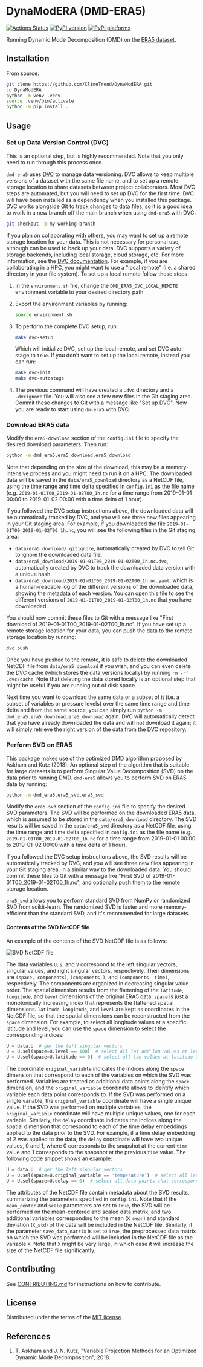# DynaModERA (DMD-ERA5)

[![Actions Status][actions-badge]][actions-link]
[![PyPI version][pypi-version]][pypi-link]
[![PyPI platforms][pypi-platforms]][pypi-link]

Running Dynamic Mode Decomposition (DMD) on the [ERA5 dataset](https://www.ecmwf.int/en/forecasts/dataset/ecmwf-reanalysis-v5).

## Installation

From source:

```bash
git clone https://github.com/ClimeTrend/DynaModERA.git
cd DynaModERA
python -m venv .venv
source .venv/bin/activate
python -m pip install .
```

## Usage

### Set up Data Version Control (DVC)

This is an optional step, but is highly recommended. Note that you only need to run through this process once.

`dmd-era5` uses [DVC](https://dvc.org/) to manage data versioning. DVC allows to keep multiple versions of a dataset with the same file name, and to set up a remote storage location to share datasets between project collaborators. Most DVC steps are automated, but you will need to set up DVC for the first time. DVC will have been installed as a dependency when you installed this package. DVC works alongside Git to track changes to data files, so it is a good idea to work in a new branch off the main branch when using `dmd-era5` with DVC:

```bash
git checkout -b my-working-branch
```

If you plan on collaborating with others, you may want to set up a remote storage location for your data. This is not necessary for personal use, although can be used to back up your data. DVC supports a variety of storage backends, including local storage, cloud storage, etc. For more information, see the [DVC documentation](https://dvc.org/doc/start). For example, if you are collaborating in a HPC, you might want to use a "local remote" (i.e. a shared directory in your file system). To set up a local remote follow these steps:

1. In the `environment.sh` file, change the `DMD_ERA5_DVC_LOCAL_REMOTE` environment variable to your desired directory path
2. Export the environment variables by running:

    ```bash
    source environment.sh
    ```

3. To perform the complete DVC setup, run:

    ```bash
    make dvc-setup
    ```

    Which will initialize DVC, set up the local remote, and set DVC auto-stage to `true`. If you don't want to set up the local remote, instead you can run:

    ```bash
    make dvc-init
    make dvc-autostage
    ```

4. The previous command will have created a `.dvc` directory and a `.dvcignore` file. You will also see a few new files in the Git staging area. Commit these changes to Git with a message like "Set up DVC". Now you are ready to start using `dm-era5` with DVC.

### Download ERA5 data

Modify the `era5-download` section of the `config.ini` file to specify the desired download parameters. Then run:

```bash
python -m dmd_era5.era5_download.era5_download
```

Note that depending on the size of the download, this may be a memory-intensive process and you might need to run it on a HPC. The downloaded data will be saved in the `data/era5_download` directory as a NetCDF file, using the time range and time delta specified in `config.ini` as the file name (e.g. `2019-01-01T00_2019-01-02T00_1h.nc` for a time range from 2019-01-01 00:00 to 2019-01-02 00:00 with a time delta of 1 hour).

If you followed the DVC setup instructions above, the downloaded data will be automatically tracked by DVC, and you will see three new files appearing in your Git staging area. For example, if you downloaded the file `2019-01-01T00_2019-01-02T00_1h.nc`, you will see the following files in the Git staging area:

- `data/era5_download/.gitignore`, automatically created by DVC to tell Git to ignore the downloaded data file.
- `data/era5_download/2019-01-01T00_2019-01-02T00_1h.nc.dvc`, automatically created by DVC to track the downloaded data version with a unique hash.
- `data/era5_download/2019-01-01T00_2019-01-02T00_1h.nc.yaml`, which is a human-readable log of the different versions of the downloaded data, showing the metadata of each version. You can open this file to see the different versions of `2019-01-01T00_2019-01-02T00_1h.nc` that you have downloaded.

You should now commit these files to Git with a message like "First download of 2019-01-01T00_2019-01-02T00_1h.nc". If you have set up a remote storage location for your data, you can push the data to the remote storage location by running:

```bash
dvc push
```

Once you have pushed to the remote, it is safe to delete the downloaded NetCDF file from `data/era5_download` if you wish, and you can even delete the DVC cache (which stores the data versions locally) by running `rm -rf .dvc/cache`. Note that deleting the data stored locally is an optional step that might be useful if you are running out of disk space.

Next time you want to download the same data or a subset of it (i.e. a subset of variables or pressure levels) over the same time range and time delta and from the same source, you can simply run `python -m dmd_era5.era5_download.era5_download` again. DVC will automatically detect that you have already downloaded the data and will not download it again; it will simply retrieve the right version of the data from the DVC repository.

### Perform SVD on ERA5

This package makes use of the optimized DMD algorithm proposed by Askham and Kutz (2018). An optional step of the algorithm that is suitable for large datasets is to perform Singular Value Decomposition (SVD) on the data prior to running DMD. `dmd-era5` allows you to perform SVD on ERA5 data by running:

```bash
python -m dmd_era5.era5_svd.era5_svd
```

Modify the `era5-svd` section of the `config.ini` file to specify the desired SVD parameters. The SVD will be performed on the downloaded ERA5 data, which is assumed to be stored in the `data/era5_download` directory. The SVD results will be saved in the `data/era5_svd` directory as a NetCDF file, using the time range and time delta specified in `config.ini` as the file name (e.g. `2019-01-01T00_2019-01-02T00_1h.nc` for a time range from 2019-01-01 00:00 to 2019-01-02 00:00 with a time delta of 1 hour).

If you followed the DVC setup instructions above, the SVD results will be automatically tracked by DVC, and you will see three new files appearing in your Git staging area, in a similar way to the downloaded data. You should commit these files to Git with a message like "First SVD of 2019-01-01T00_2019-01-02T00_1h.nc", and optionally push them to the remote storage location.

`era5_svd` allows you to perform standard SVD from NumPy or randomized SVD from scikit-learn. The randomized SVD is faster and more memory-efficient than the standard SVD, and it's recommended for large datasets.

#### Contents of the SVD NetCDF file

An example of the contents of the SVD NetCDF file is as follows:

![SVD NetCDF file](media/svd_netcdf_contents.png)

The data variables `U`, `s`, and `V` correspond to the left singular vectors, singular values, and right singular vectors, respectively. Their dimensions are `(space, components)`, `(components,)`, and `(components, time)`, respectively. The components are organized in decreasing singular value order. The spatial dimension results from the flattening of the `latitude`, `longitude`, and `level` dimensions of the original ERA5 data. `space` is just a monotonically increasing index that represents the flattened spatial dimensions. `latitude`, `longitude`, and `level` are kept as coordinates in the NetCDF file, so that the spatial dimensions can be reconstructed from the `space` dimension. For example, to select all longitude values at a specific latitude and level, you can use the `space` dimension to select the corresponding indices:

```python
U = data.U  # get the left singular vectors
U = U.sel(space=U.level == 100)  # select all lat and lon values at level 100
U = U.sel(space=U.latitude == 0)  # select all lon values at latitude 0
```

The coordinate `original_variable` indicates the indices along the `space` dimension that correspond to each of the variables on which the SVD was performed. Variables are treated as additional data points along the `space` dimension, and the `original_variable` coordinate allows to identify which variable each data point corresponds to. If the SVD was performed on a single variable, the `original_variable` coordinate will have a single unique value. If the SVD was performed on multiple variables, the `original_variable` coordinate will have multiple unique values, one for each variable. Similarly, the `delay` coordinate indicates the indices along the spatial dimension that correspond to each of the time delay embeddings applied to the data prior to the SVD. For example, if a time delay embedding of 2 was applied to the data, the `delay` coordinate will have two unique values, 0 and 1, where 0 corresponds to the snapshot at the current `time` value and 1 corresponds to the snapshot at the previous `time` value. The following code snippet shows an example:

```python
U = data.U  # get the left singular vectors
U = U.sel(space=U.original_variable == 'temperature')  # select all lat, lon, and level values for the temperature variable
U = U.sel(space=U.delay == 0)  # select all data points that correspond to the "current" snapshot
```

The attributes of the NetCDF file contain metadata about the SVD results, summarizing the parameters specified in `config.ini`. Note that if the `mean_center` and `scale` parameters are set to `True`, the SVD will be performed on the mean-centered and scaled data matrix, and two additional variables corresponding to the mean (`X_mean`) and standard deviation (`X_std`) of the data will be included in the NetCDF file. Similarly, if the parameter `save_data_matrix` is set to `True`, the preprocessed data matrix on which the SVD was performed will be included in the NetCDF file as the variable `X`. Note that `X` might be very large, in which case it will increase the size of the NetCDF file significantly.

## Contributing

See [CONTRIBUTING.md](CONTRIBUTING.md) for instructions on how to contribute.

## License

Distributed under the terms of the [MIT license](LICENSE).

<!-- prettier-ignore-start -->
[actions-badge]:            https://github.com/ClimeTrend/DMD-ERA5/workflows/CI/badge.svg
[actions-link]:             https://github.com/ClimeTrend/DMD-ERA5/actions
[pypi-link]:                https://pypi.org/project/dmd-era5/
[pypi-platforms]:           https://img.shields.io/pypi/pyversions/dmd-era5
[pypi-version]:             https://img.shields.io/pypi/v/dmd-era5
<!-- prettier-ignore-end -->

## References

1. T. Askham and J. N. Kutz, "Variable Projection Methods for an Optimized Dynamic Mode Decomposition", 2018.
